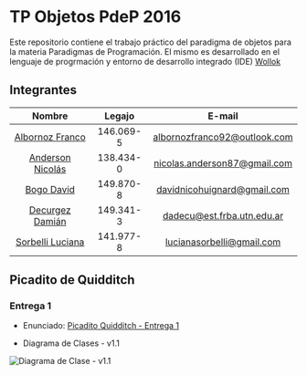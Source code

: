 # TP Objetos PdeP 2016

Este repositorio contiene el trabajo práctico del paradigma de objetos para la materia Paradigmas de Programación.
El mismo es desarrollado en el lenguaje de progrmación y entorno de desarrollo integrado (IDE) [Wollok](http://www.wollok.org/)


## Integrantes

| Nombre | Legajo | E-mail |
| :-------: | :------: | :-----: |
| [Albornoz Franco](https://github.com/Jaxidox) | 146.069-5 | albornozfranco92@outlook.com   |
| [Anderson Nicolás](https://github.com/nanderson87) | 138.434-0 | nicolas.anderson87@gmail.com |
| [Bogo David](https://github.com/frostfrozen) | 149.870-8 | davidnicohuignard@gmail.com |
| [Decurgez Damián](https://github.com/damiandecurgez) | 149.341-3 | dadecu@est.frba.utn.edu.ar |
| [Sorbelli Luciana](https://github.com/lucianasorbelli) | 141.977-8 | lucianasorbelli@gmail.com  |


## Picadito de Quidditch 

### Entrega 1

* Enunciado: [Picadito Quidditch - Entrega 1](https://docs.google.com/document/d/1DuPcu8Y_oYFDKzOBXCwsJVZwqgTzFhRZYaNvBqxfT_Q/edit#)

* Diagrama de Clases - v1.1

![Diagrama de Clase - v1.1](https://github.com/zkLXXKO/TP-Objetos-PdeP-2016/blob/master/Diagrama%20de%20Clases/Diagrama%20de%20Clases%20v1.1.png)

